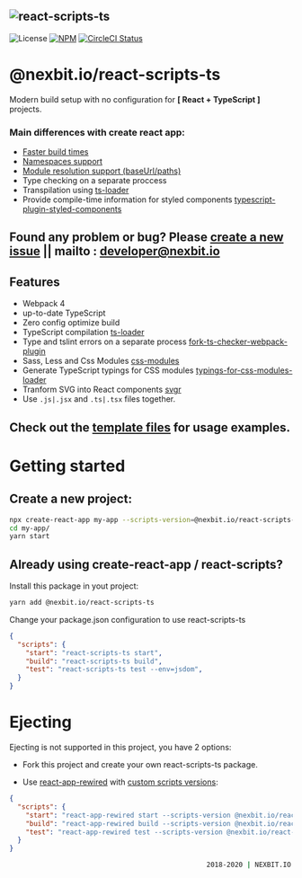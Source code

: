 ## ![react-scripts-ts](template/src/assets/react-ts.png)


![License](https://img.shields.io/github/license/nexbitio/react-scripts-ts.svg)
[![NPM](https://img.shields.io/npm/v/@nexbit.io/react-scripts-ts.svg)](https://www.npmjs.com/package/@nexbit.io/react-scripts-ts)
[![CircleCI Status](https://circleci.com/gh/nexbitio/react-scripts-ts.svg?style=shield&circle-token=:circle-token)](https://circleci.com/gh/nexbitio/react-scripts-ts)


# @nexbit.io/react-scripts-ts

Modern build setup with no configuration for <b> [ React + TypeScript ] </b>projects.

### Main differences with create react app:

- [Faster build times](https://github.com/nexbitio/react-scripts-ts/issues/7#issue-394549780)
- [Namespaces support](https://www.typescriptlang.org/docs/handbook/namespaces.html)
- [Module resolution support (baseUrl/paths)](https://www.typescriptlang.org/docs/handbook/module-resolution.html)
- Type checking	on a separate proccess
- Transpilation using [ts-loader](https://github.com/TypeStrong/ts-loader)
- Provide compile-time information for styled components [typescript-plugin-styled-components](https://github.com/Igorbek/typescript-plugin-styled-components)

## Found any problem or bug? Please [create a new issue](https://github.com/nexbitio/react-scripts-ts/issues) || mailto : developer@nexbit.io

## Features
- Webpack 4
- up-to-date TypeScript
- Zero config optimize build
- TypeScript compilation [ts-loader](https://github.com/TypeStrong/ts-loader)
- Type and tslint errors on a separate process [fork-ts-checker-webpack-plugin](https://github.com/Realytics/fork-ts-checker-webpack-plugin)
- Sass, Less and Css Modules [css-modules](https://github.com/css-modules/css-modules)
- Generate TypeScript typings for CSS modules [typings-for-css-modules-loader](https://github.com/nexbitio/typings-for-css-modules-loader)
- Tranform SVG into React components [svgr](https://github.com/smooth-code/svgr)
- Use `.js|.jsx` and `.ts|.tsx` files together.


## Check out the [template files](template) for usage examples.

# Getting started

## Create a new project:

```bash
npx create-react-app my-app --scripts-version=@nexbit.io/react-scripts-ts
cd my-app/
yarn start
```
 

## Already using create-react-app / react-scripts?

Install this package in yout project:

```bash
yarn add @nexbit.io/react-scripts-ts
```

Change your package.json configuration to use react-scripts-ts

```json
{
  "scripts": {
    "start": "react-scripts-ts start",
    "build": "react-scripts-ts build",
    "test": "react-scripts-ts test --env=jsdom",
  }
}
```

# Ejecting

Ejecting is not supported in this project, you have 2 options:

- Fork this project and create your own react-scripts-ts package.

- Use [react-app-rewired](https://github.com/timarney/react-app-rewired) with [custom scripts versions](https://github.com/timarney/react-app-rewired#2-custom-scripts-versions):

```json
{
  "scripts": {
    "start": "react-app-rewired start --scripts-version @nexbit.io/react-scripts-ts",
    "build": "react-app-rewired build --scripts-version @nexbit.io/react-scripts-ts",
    "test": "react-app-rewired test --scripts-version @nexbit.io/react-scripts-ts --env=jsdom"
  }
}
```

```bash
                                                 2018-2020 | NEXBIT.IO Ltd.
```
